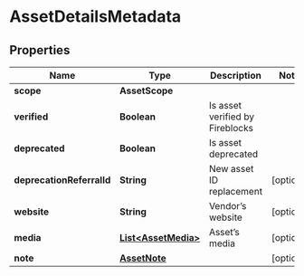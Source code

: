 

# AssetDetailsMetadata


## Properties

| Name | Type | Description | Notes |
|------------ | ------------- | ------------- | -------------|
|**scope** | **AssetScope** |  |  |
|**verified** | **Boolean** | Is asset verified by Fireblocks |  |
|**deprecated** | **Boolean** | Is asset deprecated |  |
|**deprecationReferralId** | **String** | New asset ID replacement |  [optional] |
|**website** | **String** | Vendor’s website |  [optional] |
|**media** | [**List&lt;AssetMedia&gt;**](AssetMedia.md) | Asset’s media |  [optional] |
|**note** | [**AssetNote**](AssetNote.md) |  |  [optional] |




